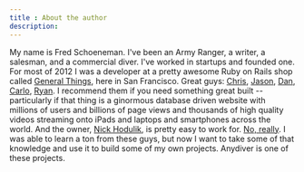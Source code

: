 ```yaml
---
title : About the author
description:
---
```


My name is Fred Schoeneman.  I've been an Army Ranger, a writer, a salesman, and a commercial diver.  I've worked in startups and founded one.  For most of 2012 I was a developer at a pretty awesome Ruby on Rails shop called [General Things](http://generalthings.com/ideas/philosophy/), here in San Francisco.  Great guys:  [Chris](http://chris.merciboq.com/), [Jason](http://jasonsupafly.merciboq.com/), [Dan](http://dansteinicke.merciboq.com/), [Carlo](http://carlo.merciboq.com/), [Ryan](http://ryan.merciboq.com/).  I recommend them if you need something great built -- particularly if that thing is a ginormous database driven website with millions of users and billions of page views and thousands of high quality videos streaming onto iPads and laptops and smartphones across the world.  And the owner, [Nick Hodulik](http://nick.merciboq.com/), is pretty easy to work for.  [No, really](http://generalthings.com/ideas/philosophy/).  I was able to learn a ton from these guys, but now I want to take some of that knowledge and use it to build some of my own projects.  Anydiver is one of these projects.  